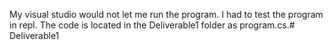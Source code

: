 My visual studio would not let me run the program.  I had to test the program in repl. The code is located in the Deliverable1 folder as program.cs.# Deliverable1
